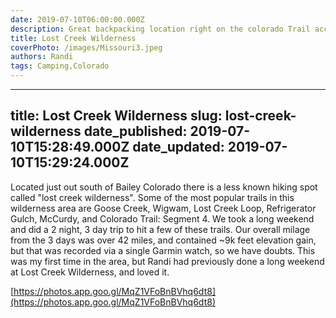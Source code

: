 ```yaml
---
date: 2019-07-10T06:00:00.000Z 
description: Great backpacking location right on the colorado Trail accessible from denver
title: Lost Creek Wilderness
coverPhoto: /images/Missouri3.jpeg
authors: Randi
tags: Camping,Colorado
---
```

---
title: Lost Creek Wilderness
slug: lost-creek-wilderness
date_published: 2019-07-10T15:28:49.000Z
date_updated: 2019-07-10T15:29:24.000Z
---

Located just out south of Bailey Colorado there is a less known hiking spot called "lost creek wilderness". Some of the most popular trails in this wilderness area are Goose Creek, Wigwam, Lost Creek Loop, Refrigerator Gulch, McCurdy, and Colorado Trail: Segment 4. We took a long weekend and did a 2 night, 3 day trip to hit a few of these trails. Our overall milage from the 3 days was over 42 miles, and contained ~9k feet elevation gain, but that was recorded via a single Garmin watch, so we have doubts. This was my first time in the area, but Randi had previously done a long weekend at Lost Creek Wilderness, and loved it.

[https://photos.app.goo.gl/MqZ1VFoBnBVhq6dt8](https://photos.app.goo.gl/MqZ1VFoBnBVhq6dt8)
